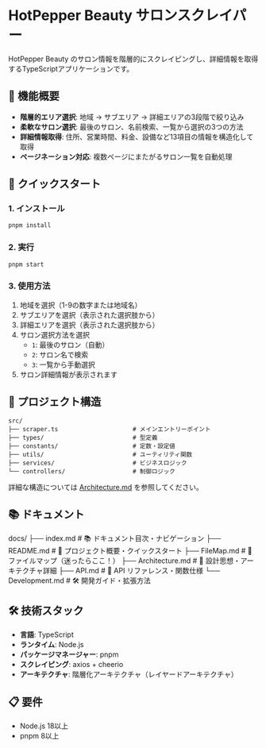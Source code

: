# HotPepper Beauty サロンスクレイパー

HotPepper Beauty のサロン情報を階層的にスクレイピングし、詳細情報を取得するTypeScriptアプリケーションです。

## 🎯 機能概要

- **階層的エリア選択**: 地域 → サブエリア → 詳細エリアの3段階で絞り込み
- **柔軟なサロン選択**: 最後のサロン、名前検索、一覧から選択の3つの方法
- **詳細情報取得**: 住所、営業時間、料金、設備など13項目の情報を構造化して取得
- **ページネーション対応**: 複数ページにまたがるサロン一覧を自動処理

## 🚀 クイックスタート

### 1. インストール
```bash
pnpm install
```

### 2. 実行
```bash
pnpm start
```

### 3. 使用方法
1. 地域を選択（1-9の数字または地域名）
2. サブエリアを選択（表示された選択肢から）
3. 詳細エリアを選択（表示された選択肢から）
4. サロン選択方法を選択
   - `1`: 最後のサロン（自動）
   - `2`: サロン名で検索
   - `3`: 一覧から手動選択
5. サロン詳細情報が表示されます

## 📁 プロジェクト構造

```
src/
├── scraper.ts                     # メインエントリーポイント
├── types/                         # 型定義
├── constants/                     # 定数・設定値
├── utils/                         # ユーティリティ関数
├── services/                      # ビジネスロジック
└── controllers/                   # 制御ロジック
```

詳細な構造については [Architecture.md](./Architecture.md) を参照してください。

## 📚 ドキュメント

docs/
├── index.md           # 📚 ドキュメント目次・ナビゲーション
├── README.md          # 🚀 プロジェクト概要・クイックスタート
├── FileMap.md         # 📍 ファイルマップ（迷ったらここ！）
├── Architecture.md    # 📐 設計思想・アーキテクチャ詳細
├── API.md            # 🔧 API リファレンス・関数仕様
└── Development.md    # 🛠 開発ガイド・拡張方法

## 🛠 技術スタック

- **言語**: TypeScript
- **ランタイム**: Node.js
- **パッケージマネージャー**: pnpm
- **スクレイピング**: axios + cheerio
- **アーキテクチャ**: 階層化アーキテクチャ（レイヤードアーキテクチャ）

## 📋 要件

- Node.js 18以上
- pnpm 8以上 